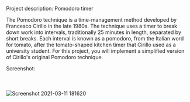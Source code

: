 Project description: Pomodoro timer

The Pomodoro technique is a time-management method developed by Francesco Cirillo in the late 1980s. The technique uses a timer to break down work into intervals, traditionally 25 minutes in length, separated by short breaks. Each interval is known as a pomodoro, from the Italian word for tomato, after the tomato-shaped kitchen timer that Cirillo used as a university student. For this project, you will implement a simplified version of Cirillo's original Pomodoro technique.

Screenshot:
<br />
<br />
<br />
<br />
![Screenshot 2021-03-11 181620](https://user-images.githubusercontent.com/76602960/112693498-fc2eb200-8e3d-11eb-9ea3-ad6d2505781e.png)
